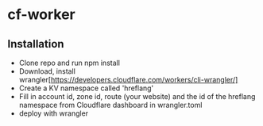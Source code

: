 # cf-worker

## Installation

- Clone repo and run npm install
- Download, install wrangler[https://developers.cloudflare.com/workers/cli-wrangler/]
- Create a KV namespace called 'hreflang'
- Fill in account id, zone id, route (your website) and the id of the hreflang namespace from Cloudflare dashboard in wrangler.toml 
- deploy with wrangler



